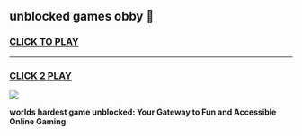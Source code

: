 
## unblocked games obby 👋
<h3>
<a href="https://premium.freeplayer.one?title=unblocked_games_obby&ref=13F">CLICK TO PLAY</a></h3>
<hr>

<h3>
<a href="https://premium.freeplayer.one?title=unblocked_games_obby&ref=13F">CLICK 2 PLAY</a>
  
</h3>

<a href="https://premium.freeplayer.one?title=unblocked_games_obby&ref=12F/"><img src="https://clearcache.store/games.png"></a>


**worlds hardest game unblocked: Your Gateway to Fun and Accessible Online Gaming**
